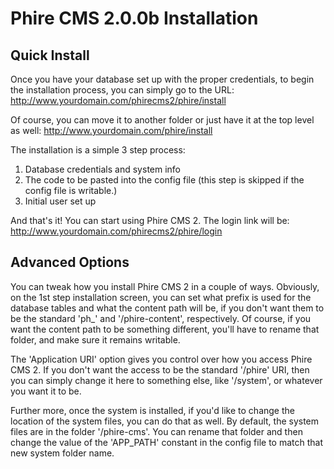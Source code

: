 Phire CMS 2.0.0b Installation
=============================

Quick Install
-------------

Once you have your database set up with the proper credentials, to begin the installation process,
you can simply go to the URL: http://www.yourdomain.com/phirecms2/phire/install

Of course, you can move it to another folder or just have it at the top level as well:
http://www.yourdomain.com/phire/install

The installation is a simple 3 step process:
1. Database credentials and system info
2. The code to be pasted into the config file (this step is skipped if the config file is writable.)
3. Initial user set up

And that's it! You can start using Phire CMS 2. The login link will be:
http://www.yourdomain.com/phirecms2/phire/login


Advanced Options
----------------

You can tweak how you install Phire CMS 2 in a couple of ways. Obviously, on the 1st step installation
screen, you can set what prefix is used for the database tables and what the content path will be, if you
don't want them to be the standard 'ph_' and '/phire-content', respectively. Of course, if you want the
content path to be something different, you'll have to rename that folder, and make sure it remains
writable.

The 'Application URI' option gives you control over how you access Phire CMS 2. If you don't want the
access to be the standard '/phire' URI, then you can simply change it here to something else, like
'/system', or whatever you want it to be.

Further more, once the system is installed, if you'd like to change the location of the system files,
you can do that as well. By default, the system files are in the folder '/phire-cms'. You can rename
that folder and then change the value of the 'APP_PATH' constant in the config file to match that
new system folder name.
